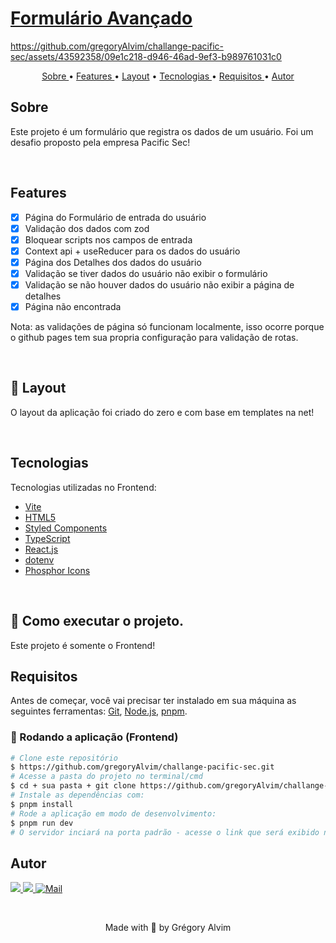 <h1>
    <a href="#"> Formulário Avançado </a>
</h1>

https://github.com/gregoryAlvim/challange-pacific-sec/assets/43592358/09e1c218-d946-46ad-9ef3-b989761031c0

<p align="center">
   <a href="#sobre">Sobre </a> •
   <a href="#features"> Features </a> •
   <a href="#-layout">Layout</a> •
   <a href="#tecnologias"> Tecnologias </a> •
   <a href="#requisitos"> Requisitos </a> •
   <a href="#autor"> Autor </a> 
</p>

## Sobre

Este projeto é um formulário que registra os dados de um usuário. Foi um desafio proposto pela empresa Pacific Sec!

<br/>

## Features

- [x] Página do Formulário de entrada do usuário
- [x] Validação dos dados com zod
- [x] Bloquear scripts nos campos de entrada
- [x] Context api + useReducer para os dados do usuário
- [x] Página dos Detalhes dos dados do usuário
- [x] Validação se tiver dados do usuário não exibir o formulário
- [x] Validação se não houver dados do usuário não exibir a página de detalhes
- [x] Página não encontrada

Nota: as validações de página só funcionam localmente, isso ocorre porque o github pages tem sua propria configuração para validação de rotas.

<br/>

## 🎨 Layout

O layout da aplicação foi criado do zero e com base em templates na net!

<br/>

## Tecnologias

Tecnologias utilizadas no Frontend:

- [Vite](https://vitejs.dev/)
- [HTML5](https://www.w3schools.com/html/default.asp)
- [Styled Components](https://styled-components.com/)
- [TypeScript](https://www.w3schools.com/typescript/)
- [React.js](https://pt-br.reactjs.org/)
- [dotenv](https://www.npmjs.com/package/dotenv)
- [Phosphor Icons](https://phosphoricons.com/)
  
<br/>

## 🚀 Como executar o projeto.

Este projeto é somente o Frontend!


## Requisitos

Antes de começar, você vai precisar ter instalado em sua máquina as seguintes ferramentas:
[Git](https://git-scm.com), [Node.js](https://nodejs.org/en/), [pnpm](https://pnpm.io/pt/).

### 🎲 Rodando a aplicação (Frontend)

```bash
# Clone este repositório
$ https://github.com/gregoryAlvim/challange-pacific-sec.git
# Acesse a pasta do projeto no terminal/cmd
$ cd + sua pasta + git clone https://github.com/gregoryAlvim/challange-pacific-sec.git
# Instale as dependências com:
$ pnpm install
# Rode a aplicação em modo de desenvolvimento:
$ pnpm run dev
# O servidor inciará na porta padrão - acesse o link que será exibido no terminal!
```

## Autor

<div> 
  <a href="https://www.linkedin.com/in/grégory-alvim/" target="_blank">
    <img src="https://img.shields.io/badge/-LinkedIn-%230077B5?style=for-the-badge&logo=linkedin&logoColor=white" target="_blank">
  </a>

  <a href="https://instagram.com/gregori_alvim" target="_blank">
    <img src="https://img.shields.io/badge/-Instagram-%23E4405F?style=for-the-badge&logo=instagram&logoColor=white" target="_blank">
  </a>

  <a href = "mailto:gregori.alvim@gmail.com">
    <img alt="Mail" src="https://img.shields.io/badge/Gmail-D14836?style=for-the-badge&logo=gmail&logoColor=white">
  </a>
</div>


&nbsp;


<p align="center"> Made with 💙 by Grégory Alvim </p>

